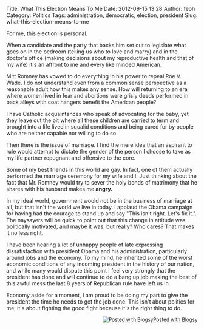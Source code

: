 Title: What This Election Means To Me
Date: 2012-09-15 13:28
Author: feoh
Category: Politics
Tags: administration, democratic, election, president
Slug: what-this-election-means-to-me

For me, this election is personal.

When a candidate and the party that backs him set out to legislate what
goes on in the bedroom (telling us who to love and marry) and in the
doctor's office (making decisions about my reproductive health and that
of my wife) it's an affront to me and every like minded American.

<!--more-->

Mitt Romney has vowed to do everything in his power to repeal Roe V.
Wade. I do not understand even from a common sense perspective as a
reasonable adult how this makes any sense. How will returning to an era
where women lived in fear and abortions were grisly deeds performed in
back alleys with coat hangers benefit the American people?

I have Catholic acquaintances who speak of advocating for the baby, yet
they leave out the bit where all these children are carried to term and
brought into a life lived in squalid conditions and being cared for by
people who are neither capable nor willing to do so.

Then there is the issue of marriage. I find the mere idea that an
aspirant to rule would attempt to dictate the gender of the person I
choose to take as my life partner repugnant and offensive to the core.

Some of my best friends in this world are gay. In fact, one of them
actually performed the marriage ceremony for my wife and I. Just
thinking about the fact that Mr. Romney would try to sever the holy
bonds of matrimony that he shares with his husband makes me **angry.**

In my ideal world, government would not be in the business of marriage
at all, but that isn't the world we live in today. I applaud the Obama
campaign for having had the courage to stand up and say "This isn't
right. Let's fix it.". The naysayers will be quick to point out that
this change in attitude was politically motivated, and maybe it was, but
really? Who cares? That makes it no less right.

I have been hearing a lot of unhappy people of late expressing
dissatisfaction with president Obama and his administration,
particularly around jobs and the economy. To my mind, he inherited some
of the worst economic conditions of any incoming president in the
history of our nation, and while many would dispute this point I feel
very strongly that the president has done and will continue to do a bang
up job making the best of this awful mess the last 8 years of Republican
rule have left us in.

Economy aside for a moment, I am proud to be doing my part to give the
president the time he needs to get the job done. This isn't about
politics for me, it's about fighting the good fight because it's the
right thing to do.

<div id="blogsy_footer"
style="text-align: right; font-size: small; clear: both;">

[![Posted with
Blogsy](http://blogsyapp.com/images/blogsy_footer_icon.png)Posted with
Blogsy](http://blogsyapp.com)

</div>

